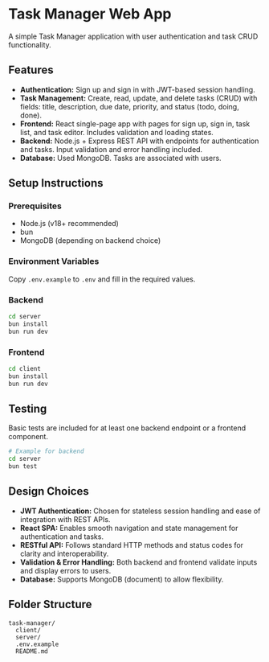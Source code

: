 # Task Manager Web App

A simple Task Manager application with user authentication and task CRUD functionality.

## Features

- **Authentication:** Sign up and sign in with JWT-based session handling.
- **Task Management:** Create, read, update, and delete tasks (CRUD) with fields: title, description, due date, priority, and status (todo, doing, done).
- **Frontend:** React single-page app with pages for sign up, sign in, task list, and task editor. Includes validation and loading states.
- **Backend:** Node.js + Express REST API with endpoints for authentication and tasks. Input validation and error handling included.
- **Database:** Used MongoDB. Tasks are associated with users.

## Setup Instructions

### Prerequisites

- Node.js (v18+ recommended)
- bun
- MongoDB (depending on backend choice)

### Environment Variables

Copy `.env.example` to `.env` and fill in the required values.

### Backend

```bash
cd server
bun install
bun run dev
```

### Frontend

```bash
cd client
bun install
bun run dev
```

## Testing

Basic tests are included for at least one backend endpoint or a frontend component.

```bash
# Example for backend
cd server
bun test

```

## Design Choices

- **JWT Authentication:** Chosen for stateless session handling and ease of integration with REST APIs.
- **React SPA:** Enables smooth navigation and state management for authentication and tasks.
- **RESTful API:** Follows standard HTTP methods and status codes for clarity and interoperability.
- **Validation & Error Handling:** Both backend and frontend validate inputs and display errors to users.
- **Database:** Supports MongoDB (document) to allow flexibility.

## Folder Structure

```
task-manager/
  client/
  server/
  .env.example
  README.md
```
